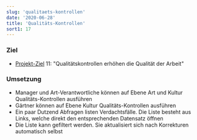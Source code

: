 ```yaml
---
slug: 'qualitaets-kontrollen'
date: '2020-06-28'
title: 'Qualitäts-Kontrollen'
sort1: 17
---
```


### Ziel

- [Projekt-Ziel](/ziele) 11: "Qualitätskontrollen erhöhen die Qualität der Arbeit"<br/>

### Umsetzung

- Manager und Art-Verantwortliche können auf Ebene Art und Kultur Qualitäts-Kontrollen ausführen
- Gärtner können auf Ebene Kultur Qualitäts-Kontrollen ausführen
- Ein paar Dutzend Abfragen listen Verdachtsfälle. Die Liste besteht aus Links, welche direkt den entsprechenden Datensatz öffnen
- Die Liste kann gefiltert werden. Sie aktualisiert sich nach Korrekturen automatisch selbst
